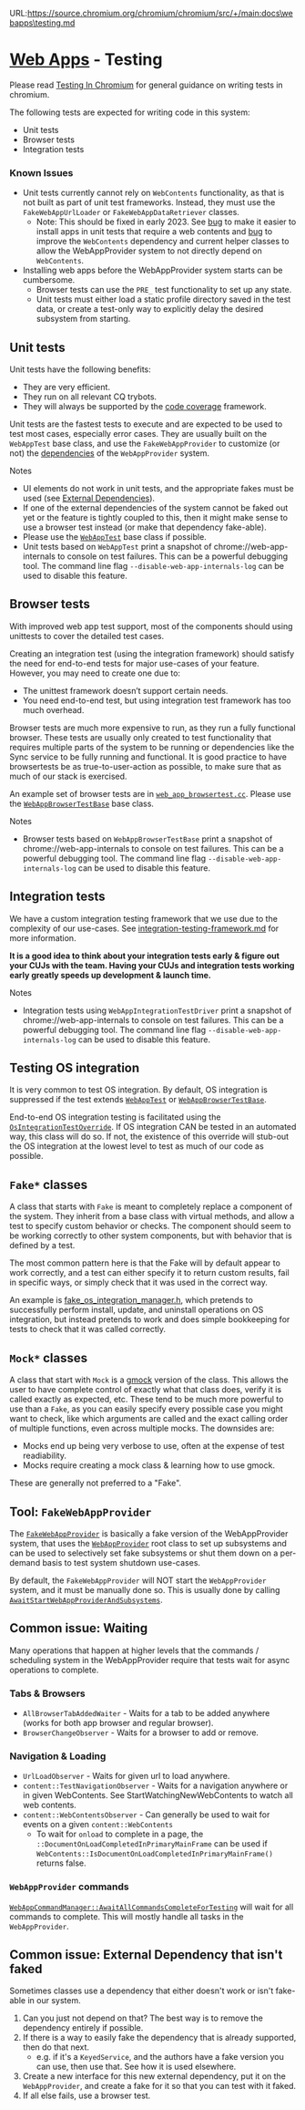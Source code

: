 URL:https://source.chromium.org/chromium/chromium/src/+/main:docs\webapps\testing.md
# [Web Apps](../README.md) - Testing


Please read [Testing In Chromium][13] for general guidance on writing tests in chromium.

The following tests are expected for writing code in this system:

* Unit tests
* Browser tests
* Integration tests

### Known Issues

- Unit tests currently cannot rely on `WebContents` functionality, as that is not built as part of unit test frameworks. Instead, they must use the `FakeWebAppUrlLoader` or `FakeWebAppDataRetriever` classes.
  - Note: This should be fixed in early 2023. See [bug][1] to make it easier to install apps in unit tests that require a web contents and [bug][2] to improve the `WebContents` dependency and current helper classes to allow the WebAppProvider system to not directly depend on `WebContents`.
- Installing web apps before the WebAppProvider system starts can be cumbersome.
  - Browser tests can use the `PRE_` test functionality to set up any state.
  - Unit tests must either load a static profile directory saved in the test data, or create a test-only way to explicitly delay the desired subsystem from starting.

## Unit tests

Unit tests have the following benefits:

* They are very efficient.
* They run on all relevant CQ trybots.
* They will always be supported by the [code coverage][8] framework.

Unit tests are the fastest tests to execute and are expected to be used to test most cases, especially error cases. They are usually built on the `WebAppTest` base class, and use the `FakeWebAppProvider` to customize (or not) the [dependencies][3] of the `WebAppProvider` system.

Notes

- UI elements do not work in unit tests, and the appropriate fakes must be used (see [External Dependencies][3]).
- If one of the external dependencies of the system cannot be faked out yet or the feature is tightly coupled to this, then it might make sense to use a browser test instead (or make that dependency fake-able).
- Please use the [`WebAppTest`][4] base class if possible.
- Unit tests based on `WebAppTest` print a snapshot of chrome://web-app-internals to console on test failures. This can be a powerful debugging tool. The command line flag `--disable-web-app-internals-log` can be used to disable this feature.

## Browser tests

With improved web app test support, most of the components should using unittests to cover the detailed test cases.

Creating an integration test (using the integration framework) should satisfy the need for end-to-end tests for major use-cases of your feature. However, you may need to create one due to:

- The unittest framework doesn’t support certain needs.
- You need end-to-end test, but using integration test framework has too much overhead.

Browser tests are much more expensive to run, as they run a fully functional browser. These tests are usually only created to test functionality that requires multiple parts of the system to be running or dependencies like the Sync service to be fully running and functional. It is good practice to have browsertests be as true-to-user-action as possible, to make sure that as much of our stack is exercised.

An example set of browser tests are in [`web_app_browsertest.cc`][6]. Please use the [`WebAppBrowserTestBase`][5] base class.

Notes

- Browser tests based on `WebAppBrowserTestBase` print a snapshot of chrome://web-app-internals to console on test failures. This can be a powerful debugging tool. The command line flag `--disable-web-app-internals-log` can be used to disable this feature.

## Integration tests

We have a custom integration testing framework that we use due to the complexity of our use-cases. See [integration-testing-framework.md][7] for more information.

**It is a good idea to think about your integration tests early & figure out your CUJs with the team. Having your CUJs and integration tests working early greatly speeds up development & launch time.**

Notes

- Integration tests using `WebAppIntegrationTestDriver` print a snapshot of chrome://web-app-internals to console on test failures. This can be a powerful debugging tool. The command line flag `--disable-web-app-internals-log` can be used to disable this feature.

## Testing OS integration

It is very common to test OS integration. By default, OS integration is suppressed if the test extends [`WebAppTest`][4]  or  [`WebAppBrowserTestBase`][5].

End-to-end OS integration testing is facilitated using the [`OsIntegrationTestOverride`][9]. If OS integration CAN be tested in an automated way, this class will do so. If not, the existence of this override will stub-out the OS integration at the lowest level to test as much of our code as possible.

## `Fake*` classes

A class that starts with `Fake` is meant to completely replace a component of the system. They inherit from a base class with virtual methods, and allow a test to specify custom behavior or checks. The component should seem to be working correctly to other system components, but with behavior that is defined by a test.

The most common pattern here is that the Fake will by default appear to work correctly, and a test can either specify it to return custom results, fail in specific ways, or simply check that it was used in the correct way.

An example is [fake_os_integration_manager.h][14], which pretends to successfully perform install, update, and uninstall operations on OS integration, but instead pretends to work and does simple bookkeeping for tests to check that it was called correctly.

## `Mock*` classes

A class that start with `Mock` is a [gmock][12] version of the class. This allows the user to have complete control of exactly what that class does, verify it is called exactly as expected, etc. These tend to be much more powerful to use than a `Fake`, as you can easily specify every possible case you might want to check, like which arguments are called and the exact calling order of multiple functions, even across multiple mocks. The downsides are:
* Mocks end up being very verbose to use, often at the expense of test readiability.
* Mocks require creating a mock class & learning how to use gmock.

These are generally not preferred to a "Fake".

## Tool: `FakeWebAppProvider`

The [`FakeWebAppProvider`][11] is basically a fake version of the WebAppProvider system, that uses the  [`WebAppProvider`][10] root class to set up subsystems and can be used to selectively set fake subsystems or shut them
down on a per-demand basis to test system shutdown use-cases.

By default, the `FakeWebAppProvider` will NOT start the `WebAppProvider` system, and it must be manually done so. This is usually done by calling  [`AwaitStartWebAppProviderAndSubsystems`][15].

## Common issue: Waiting

Many operations that happen at higher levels that the commands / scheduling system in the WebAppProvider require that tests wait for async operations to complete.

### Tabs & Browsers

* `AllBrowserTabAddedWaiter` - Waits for a tab to be added anywhere (works for both app browser and regular browser).
* `BrowserChangeObserver` - Waits for a browser to add or remove.

### Navigation & Loading

* `UrlLoadObserver` - Waits for given url to load anywhere.
* `content::TestNavigationObserver` - Waits for a navigation anywhere or in given WebContents. See StartWatchingNewWebContents to watch all web contents.
* `content::WebContentsObserver` - Can generally be used to wait for events on a given `content::WebContents`
  * To wait for `onload` to complete in a page, the `::DocumentOnLoadCompletedInPrimaryMainFrame` can be used if `WebContents::IsDocumentOnLoadCompletedInPrimaryMainFrame()` returns false.

### `WebAppProvider` commands

[`WebAppCommandManager::AwaitAllCommandsCompleteForTesting`][16] will wait for all commands to complete. This will mostly handle all tasks in the `WebAppProvider`.

## Common issue: External Dependency that isn't faked

Sometimes classes use a dependency that either doesn't work or isn't fake-able in our system.

1. Can you just not depend on that? The best way is to remove the dependency entirely if possible.
1. If there is a way to easily fake the dependency that is already supported, then do that next.
    - e.g. if it's a `KeyedService`, and the authors have a fake version you can use, then use that. See how it is used elsewhere.
1. Create a new interface for this new external dependency, put it on the `WebAppProvider`, and create a fake for it so that you can test with it faked.
1. If all else fails, use a browser test.

[1]: https://b/269618710
[2]: http://b/271124885
[3]: README.md#external-dependencies
[4]: https://source.chromium.org/search?q=web_app_test.h
[5]: https://source.chromium.org/search?q=WebAppBrowserTestBase
[6]: https://source.chromium.org/search?q=web_app_browsertest.cc
[7]: integration-testing-framework.md
[8]: ../testing/code_coverage.md
[9]: https://source.chromium.org/search?q=OsIntegrationTestOverride
[10]: https://source.chromium.org/search?q=WebAppProvider
[11]: https://source.chromium.org/search?q=FakeWebAppProvider
[12]: https://github.com/google/googletest/tree/HEAD/googlemock
[13]: ../testing/testing_in_chromium.md
[14]: https://source.chromium.org/search?q=FakeOsIntegrationManager
[15]: https://source.chromium.org/search?q=AwaitStartWebAppProviderAndSubsystems
[16]: https://source.chromium.org/search?q=AwaitAllCommandsCompleteForTesting
